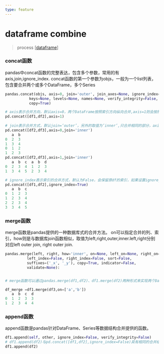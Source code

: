 ```yaml
---
type: feature
---
```

# dataframe combine
> process [[dataframe]]
### concat函数
pandas中concat函数的完整表达，包含多个参数，常用的有axis,join,ignore_index.
concat函数的第一个参数为objs，一般为一个list列表，包含要合并两个或多个DataFrame，多个Series
```python
pandas.concat(objs, axis=0, join='outer', join_axes=None, ignore_index=False,
           keys=None, levels=None, names=None, verify_integrity=False,
           copy=True)

# axis表示合并方向，默认axis=0，两个DataFrame按照索引方向纵向合并,axis=1则会按照columns横向合并。
pd.concat([df1,df2],axis=1)
 
# join表示合并方式，默认join=‘outer’，另外的取值为’inner’,只合并相同的部分，axis=0时合并结果为相同列名的数据，axis=1时为具有相同索引的数据
pd.concat([df2,df3],axis=0,join='inner')
   a  b
0  2  3
1  3  4
0  1  2
1  2  3
pd.concat([df2,df3],axis=1,join='inner')
   a  b  c  a  b  d
0  2  3  4  1  2  3
1  3  4  5  2  3  4 

# ignore_index表示索引的合并方式，默认为False，会保留原df的索引，如果设置ignore_index=True，合并后的df会重置索引。
pd.concat([df1,df2],ignore_index=True)
   a  b  c
0  1  2  3
1  2  3  4
2  2  3  4
3  3  4  5 

```
### merge函数
merge函数是pandas提供的一种数据库式的合并方法。
on可以指定合并的列、索引，how则是与数据库join函数相似，取值为left,right,outer,inner.left,right分别对应left outer join, right outer join.

```python
pandas.merge(left, right, how='inner', on=None, left_on=None, right_on=None,
          left_index=False, right_index=False, sort=False,
          suffixes=('_x', '_y'), copy=True, indicator=False,
          validate=None):


# merge函数可以通过pandas.merge(df1,df2)、df1.merge(df2)两种形式来实现两个DataFrame的合并,df1.merge(df2)是默认left=self的情况。

df_merge =df1.merge(df3,on=['a','b'])
   a  b  c  d
0  1  2  3  3
1  2  3  4  4 
```

### append函数
append函数是pandas针对DataFrame、Series等数据结构合并提供的函数。

```python
df1.append(self, other, ignore_index=False, verify_integrity=False)
# df1.append(df2)与pd.concat([df1,df2],ignore_index=False)具有相同的合并结果
df1.append(df2) 
```

[//begin]: # "Autogenerated link references for markdown compatibility"
[dataframe]: dataframe "dataframe"
[//end]: # "Autogenerated link references"